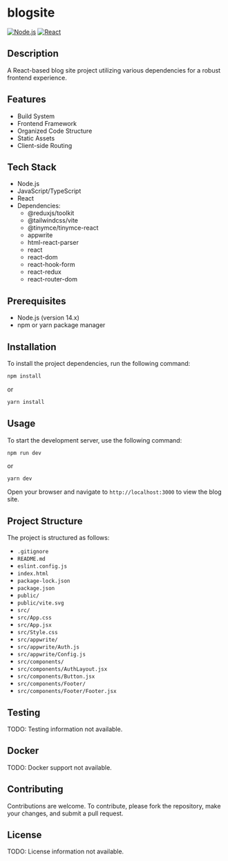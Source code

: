 # blogsite 
[![Node.js](https://img.shields.io/badge/Node.js-14.x-yellow?style=flat-square)](https://nodejs.org/)
[![React](https://img.shields.io/badge/React-19.x-blue?style=flat-square)](https://reactjs.org/)

## Description
A React-based blog site project utilizing various dependencies for a robust frontend experience.

## Features
* Build System
* Frontend Framework
* Organized Code Structure
* Static Assets
* Client-side Routing

## Tech Stack
* Node.js
* JavaScript/TypeScript
* React
* Dependencies: 
  * @reduxjs/toolkit
  * @tailwindcss/vite
  * @tinymce/tinymce-react
  * appwrite
  * html-react-parser
  * react
  * react-dom
  * react-hook-form
  * react-redux
  * react-router-dom

## Prerequisites
* Node.js (version 14.x)
* npm or yarn package manager

## Installation
To install the project dependencies, run the following command:
```bash
npm install
```
or
```bash
yarn install
```

## Usage
To start the development server, use the following command:
```bash
npm run dev
```
or
```bash
yarn dev
```
Open your browser and navigate to `http://localhost:3000` to view the blog site.

## Project Structure
The project is structured as follows:
* `.gitignore`
* `README.md`
* `eslint.config.js`
* `index.html`
* `package-lock.json`
* `package.json`
* `public/`
* `public/vite.svg`
* `src/`
* `src/App.css`
* `src/App.jsx`
* `src/Style.css`
* `src/appwrite/`
* `src/appwrite/Auth.js`
* `src/appwrite/Config.js`
* `src/components/`
* `src/components/AuthLayout.jsx`
* `src/components/Button.jsx`
* `src/components/Footer/`
* `src/components/Footer/Footer.jsx`

## Testing
TODO: Testing information not available.

## Docker
TODO: Docker support not available.

## Contributing
Contributions are welcome. To contribute, please fork the repository, make your changes, and submit a pull request.

## License
TODO: License information not available.
